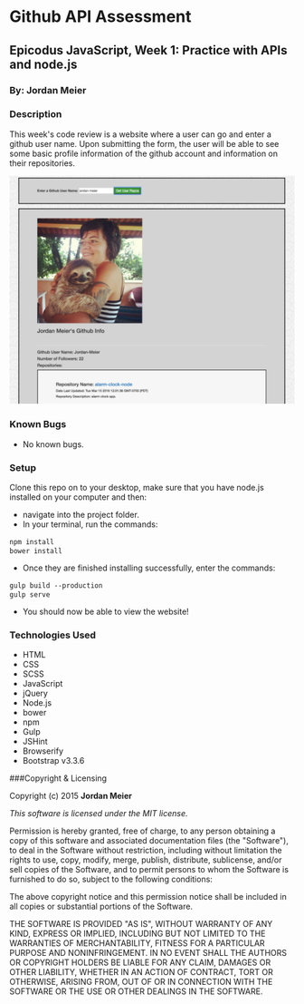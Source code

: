 # Github API Assessment

## Epicodus JavaScript, Week 1: Practice with APIs and node.js

### By: Jordan Meier

### Description

This week's code review is a website where a user can go and enter a github user name. Upon submitting the form, the user will be able to see some basic profile information of the github account and information on their repositories.

![screenshot of github user search website](img/screenshot.jpg)

### Known Bugs

* No known bugs.

### Setup

Clone this repo on to your desktop, make sure that you have node.js installed on your computer and then:
* navigate into the project folder.
* In your terminal, run the commands:
```shell
npm install
bower install
```
* Once they are finished installing successfully, enter the commands:
```shell
gulp build --production
gulp serve
```
* You should now be able to view the website!

### Technologies Used
* HTML
* CSS
* SCSS
* JavaScript
* jQuery
* Node.js
* bower
* npm
* Gulp
* JSHint
* Browserify
* Bootstrap v3.3.6

###Copyright & Licensing

Copyright (c) 2015 **Jordan Meier**

*This software is licensed under the MIT license.*

Permission is hereby granted, free of charge, to any person obtaining a copy
of this software and associated documentation files (the "Software"), to deal
in the Software without restriction, including without limitation the rights
to use, copy, modify, merge, publish, distribute, sublicense, and/or sell
copies of the Software, and to permit persons to whom the Software is
furnished to do so, subject to the following conditions:

The above copyright notice and this permission notice shall be included in
all copies or substantial portions of the Software.

THE SOFTWARE IS PROVIDED "AS IS", WITHOUT WARRANTY OF ANY KIND, EXPRESS OR
IMPLIED, INCLUDING BUT NOT LIMITED TO THE WARRANTIES OF MERCHANTABILITY,
FITNESS FOR A PARTICULAR PURPOSE AND NONINFRINGEMENT. IN NO EVENT SHALL THE
AUTHORS OR COPYRIGHT HOLDERS BE LIABLE FOR ANY CLAIM, DAMAGES OR OTHER
LIABILITY, WHETHER IN AN ACTION OF CONTRACT, TORT OR OTHERWISE, ARISING FROM,
OUT OF OR IN CONNECTION WITH THE SOFTWARE OR THE USE OR OTHER DEALINGS IN
THE SOFTWARE.
